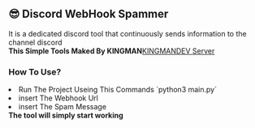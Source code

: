 ## 😎 Discord WebHook Spammer
It is a dedicated discord tool that continuously sends information to the channel discord<br>
<strong>This Simple Tools Maked By KINGMAN</strong><a href="https://discord.gg/kingmandev">KINGMANDEV Server</a>
<h3>How To Use?</h3>
<ui>
    <li>Run The Project Useing This Commands `python3 main.py`</li>
    <li>insert The Webhook Url</li>
    <li>insert The Spam Message</li>
</ui>
<strong>The tool will simply start working</strong>


